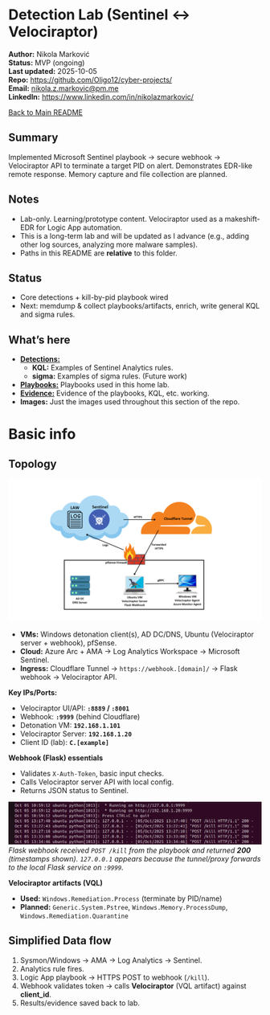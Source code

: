 # Detection Lab (Sentinel <-> Velociraptor)
**Author:** Nikola Marković  
**Status:** MVP (ongoing)  
**Last updated:** 2025-10-05  
**Repo:** https://github.com/Oligo12/cyber-projects/                                                                   
**Email:** nikola.z.markovic@pm.me                                                                                                 
**LinkedIn:** https://www.linkedin.com/in/nikolazmarkovic/     
                                                                                                         
[Back to Main README](../../README.md)

## Summary
Implemented Microsoft Sentinel playbook -> secure webhook -> Velociraptor API to terminate a target PID on alert. Demonstrates EDR-like remote response. Memory capture and file collection are planned.

## Notes
- Lab-only. Learning/prototype content. Velociraptor used as a makeshift-EDR for Logic App automation.
- This is a long-term lab and will be updated as I advance (e.g., adding other log sources, analyzing more malware samples).
- Paths in this README are **relative** to this folder.

## Status
- Core detections + kill-by-pid playbook wired
- Next: memdump & collect playbooks/artifacts, enrich, write general KQL and sigma rules.

## What’s here
- **[Detections:](detections)**  
  - **KQL:** Examples of Sentinel Analytics rules.
  - **sigma:** Examples of sigma rules. (Future work)
- **[Playbooks:](playbooks)** Playbooks used in this home lab.
- **[Evidence:](evidence)** Evidence of the playbooks, KQL, etc. working.
- **Images:** Just the images used throughout this section of the repo.

# Basic info

## Topology 
![Lab topology](images/SentinelTopology.png)

- **VMs:** Windows detonation client(s), AD DC/DNS, Ubuntu (Velociraptor server + webhook), pfSense.
- **Cloud:** Azure Arc + AMA -> Log Analytics Workspace -> Microsoft Sentinel.
- **Ingress:** Cloudflare Tunnel -> `https://webhook.[domain]/` -> Flask webhook -> Velociraptor API.

**Key IPs/Ports:**
- Velociraptor UI/API: **`:8889` / `:8001`**
- Webhook: **`:9999`** (behind Cloudflare)
- Detonation VM: **`192.168.1.101`**
- Velociraptor Server: **`192.168.1.20`**
- Client ID (lab): **`C.[example]`**

**Webhook (Flask) essentials**
- Validates `X-Auth-Token`, basic input checks.
- Calls Velociraptor server API with local config.
- Returns JSON status to Sentinel.

![webhook journal](images/WebhookLogs.png)                                                                                                                                                                                                                              
*Flask webhook received `POST /kill` from the playbook and returned **200** (timestamps shown). `127.0.0.1` appears because the tunnel/proxy forwards to the local Flask service on `:9999`.*

**Velociraptor artifacts (VQL)**
- **Used:** `Windows.Remediation.Process` (terminate by PID/name)
- **Planned:** `Generic.System.Pstree`, `Windows.Memory.ProcessDump`, `Windows.Remediation.Quarantine`

## Simplified Data flow 
1. Sysmon/Windows -> AMA -> Log Analytics -> Sentinel.
2. Analytics rule fires.
3. Logic App playbook -> HTTPS POST to webhook (`/kill`).
4. Webhook validates token -> calls **Velociraptor** (VQL artifact) against **client_id**.
5. Results/evidence saved back to lab.


